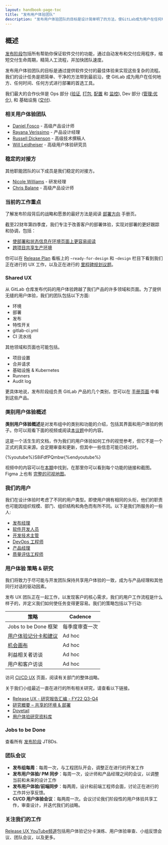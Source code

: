 ```yaml
---
layout: handbook-page-toc
title: "发布用户体验团队"
description: "发布用户体验团队的目标是设计简单明了的方法，使GitLab成为用户在任何地方、任何时间、任何方式进行部署的首选工具。"
---
```


## 概述

[发布阶段](https://about.gitlab.com/stages-devops-lifecycle/release/)包括所有帮助你保证软件交付的功能，通过自动发布和交付应用程序，缩短交付生命周期，精简人工流程，并加快团队速度。

发布用户体验团队的目标是通过提供软件交付的最佳体验来实现这些复杂的流程。我们的设计任务是把简单、干净的方法带到最前沿，使 GitLab 成为用户在任何地方、任何时间、任何方式进行部署的首选工具。

我们最大的合作伙伴是 Ops 部分 ([验证](https://about.gitlab.com/direction/ops/#verify), [打包](https://about.gitlab.com/direction/ops/#package), [配置](https://about.gitlab.com/direction/configure/) 和 [监控](https://about.gitlab.com/direction/monitor/)), Dev 部分 ([管理:优化](https://about.gitlab.com/direction/dev/#manage-1)), 和 基础设施 ([交付](https://about.gitlab.com/handbook/engineering/infrastructure/team/delivery/)).

### 相关用户体验团队

- [Daniel Fosco](https://gitlab.com/dfosco) - 高级产品设计师
- [Rayana Verissimo](https://gitlab.com/rayana) - 产品设计经理
- [Russell Dickenson](https://gitlab.com/rdickenson) - 高级技术撰稿人
- [Will Leidheiser](https://gitlab.com/wleidheiser) - 高级用户体验研究员

### 稳定的对接方

其他职能团队的以下成员是我们稳定的对接方。

- [Nicole Williams](https://gitlab.com/nicolewilliams) - 研发经理
- [Chris Balane](https://gitlab.com/cbalane) - 高级产品设计师

### 当前的工作重点

了解发布阶段背后的战略和愿景的最好方法是阅读 [部署方向](https://about.gitlab.com/direction/deployment) 手册页。

截至22财年第四季度，我们专注于改善客户的部署体验，实现对部署的更好跟踪和协调，包括：

- [使部署和状态信息在环境页面上更容易阅读](https://gitlab.com/groups/gitlab-org/-/epics/6938)  
- [跨项目共享生产环境](https://gitlab.com/groups/gitlab-org/-/epics/4276)

你可以在 [Release Plan](https://gitlab.com/groups/gitlab-org/-/boards/1489550?label_name[]=devops%3A%3Arelease&label_name[]=group%3A%3Arelease&label_name[]=Next%20Up) 看板上的 `~ready-for-design` 和 `~design` 栏目下看到我们正在进行的 UX 工作，以及正在进行的 [里程碑规划议题](https://gitlab.com/gitlab-org/ci-cd/release-group/release/-/issues?scope=all&state=all&search=%22Planning+Issue%22)。

### Shared UX

从 GitLab 仓库发布代码的用户体验跨越了我们产品的许多领域和页面。为了提供无缝的用户体验，我们的团队包括以下方面:

- 环境
- 部署
- 发布
- 特性开关
- gitlab-ci.yml
- CI 流水线

其他领域和页面也可能包括。 

- 项目设置
- 合并请求
- 基础设施 & Kubernetes
- Runners
- Audit log

更具体地说，发布阶段组负责 GitLab 产品的几个类别，您可以在 [手册页面](https://about.gitlab.com/handbook/product/categories/#release-group) 中看到这些产品。

### 类别用户体验概述

**类别用户体验概述**是对发布组中的类别和功能的介绍，包括其界面和用户体验的例子。你可以观看下面的视频或阅读[本议题](https://gitlab.com/gitlab-org/ci-cd/release-group/release/-/issues/101)中的内容。

这是一个活生生的文档，作为我们的用户体验如何工作的视觉参考，但它不是一个正式的真实来源。会定期审查和更新，但其中一些信息可能已经过时。

{%youtube%}S8iFdfPQmbw{%endyoutube%}

视频中的内容可以在[本期](https://gitlab.com/gitlab-org/ci-cd/release-group/release/-/issues/101)中找到，在那里你可以看到每个功能的链接和截图。Figma 上也有 [完整的可视地图](https://www.figma.com/file/m86hcciGMQJ4RzvVq6Wlnu/Release-Stage---Categories-UX-Overview?node-id=0%3A1)。 

### 我们的用户

我们在设计体验时考虑了不同的用户类型。即使用户拥有相同的头衔，他们的职责也可能因组织规模、部门、组织结构和角色而有所不同。以下是我们所服务的一些人:

- [发布经理](https://about.gitlab.com/handbook/marketing/strategic-marketing/roles-personas/#rachel-release-manager)
- [软件开发人员](https://about.gitlab.com/handbook/marketing/strategic-marketing/roles-personas/#sasha-software-developer)
- [开发技术主管](https://about.gitlab.com/handbook/marketing/strategic-marketing/roles-personas/#delaney-development-team-lead)
- [DevOps 工程师](https://about.gitlab.com/handbook/marketing/strategic-marketing/roles-personas/#devon-devops-engineer)
- [产品经理](https://about.gitlab.com/handbook/marketing/strategic-marketing/roles-personas/#parker-product-manager)
- [质量评估工程师](https://about.gitlab.com/handbook/product/personas/#simone-software-engineer-in-test)

### 用户体验 策略 & 研究

我们将致力于尽可能与开发团队保持共享用户体验的一致，成为与产品经理和其他同行对话的驱动因素。

发布 UX 团队正在一起工作，以发现客户的核心需求，我们的用户工作流程是什么样子的，并定义我们如何使任务变得更容易。我们的策略包括以下行动:

| 策略 | Cadence |
| -------- | ------- |
| Jobs to be Done 框架 | 每季度审查一次 |
| [用户体验记分卡和建议](https://about.gitlab.com/handbook/engineering/ux/ux-scorecards/) | Ad hoc |
| [机会画布](https://about.gitlab.com/handbook/product/product-processes/#opportunity-canvas) | Ad hoc |
| 利益相关者访谈 | Ad hoc |
| 用户和客户访谈 | Ad hoc |

访问 [CI/CD UX](https://about.gitlab.com/handbook/engineering/ux/stage-group-ux-strategy/ci-cd/) 页面，阅读有关部门的整体战略。

关于我们小组最近一直在进行的所有相关研究，请查看以下链接。

- [Release UX - 研究报告汇编 - FY22 Q3-Q4](https://gitlab.com/gitlab-org/ci-cd/release-group/release/-/issues/92)
- [研究概要 – 共享的环境 & 部署](https://gitlab.com/gitlab-org/uxr_insights/-/issues/1254)
- [Dovetail](https://dovetailapp.com/projects)
- [用户体验研究资料库](https://gitlab.com/gitlab-org/ux-research/-/issues?scope=all&state=all)

### Jobs to be Done

查看所有 [发布阶段](https://about.gitlab.com/handbook/engineering/development/ops/release/jtbd/) JTBDs.

### 团队会议

- **发布组每周**：每周一次，与工程团队开会，调整正在进行的开发工作
- **发布用户体验/ PM 同步**：每周一次，设计师和产品经理之间的会议，以调整当前和未来的设计工作
- **发布用户体验/前端同步**：每两周，设计和前端工程师会面，讨论正在进行的工作并分享反馈。
- **CI/CD 用户体验会议**：每两周一次。会议讨论我们阶段性的用户体验共享工作，审查设计，并迭代我们的战略。

### 关注我们的工作

[Release UX YouTube频道](https://www.youtube.com/playlist?list=PL05JrBw4t0KoyqCjN4f79w0dYZusHLx15)包括用户体验记分卡演练、用户体验审查、小组反馈会议、团队会议，以及更多。
